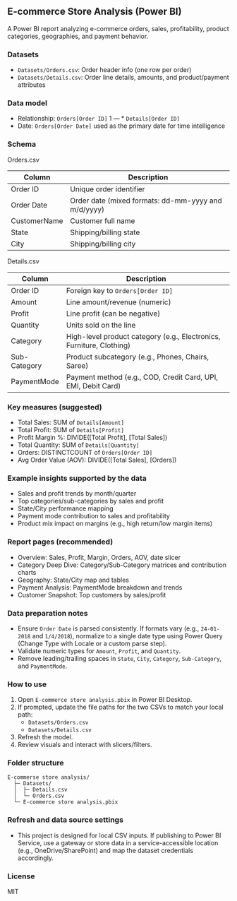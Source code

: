 ## E-commerce Store Analysis (Power BI)

A Power BI report analyzing e-commerce orders, sales, profitability, product categories, geographies, and payment behavior.

### Datasets
- `Datasets/Orders.csv`: Order header info (one row per order)
- `Datasets/Details.csv`: Order line details, amounts, and product/payment attributes

### Data model
- Relationship: `Orders[Order ID]` 1 — * `Details[Order ID]`
- Date: `Orders[Order Date]` used as the primary date for time intelligence

### Schema

Orders.csv

| Column | Description |
|---|---|
| Order ID | Unique order identifier |
| Order Date | Order date (mixed formats: dd-mm-yyyy and m/d/yyyy) |
| CustomerName | Customer full name |
| State | Shipping/billing state |
| City | Shipping/billing city |

Details.csv

| Column | Description |
|---|---|
| Order ID | Foreign key to `Orders[Order ID]` |
| Amount | Line amount/revenue (numeric) |
| Profit | Line profit (can be negative) |
| Quantity | Units sold on the line |
| Category | High-level product category (e.g., Electronics, Furniture, Clothing) |
| Sub-Category | Product subcategory (e.g., Phones, Chairs, Saree) |
| PaymentMode | Payment method (e.g., COD, Credit Card, UPI, EMI, Debit Card) |

### Key measures (suggested)
- Total Sales: SUM of `Details[Amount]`
- Total Profit: SUM of `Details[Profit]`
- Profit Margin %: DIVIDE([Total Profit], [Total Sales])
- Total Quantity: SUM of `Details[Quantity]`
- Orders: DISTINCTCOUNT of `Orders[Order ID]`
- Avg Order Value (AOV): DIVIDE([Total Sales], [Orders])

### Example insights supported by the data
- Sales and profit trends by month/quarter
- Top categories/sub-categories by sales and profit
- State/City performance mapping
- Payment mode contribution to sales and profitability
- Product mix impact on margins (e.g., high return/low margin items)

### Report pages (recommended)
- Overview: Sales, Profit, Margin, Orders, AOV, date slicer
- Category Deep Dive: Category/Sub-Category matrices and contribution charts
- Geography: State/City map and tables
- Payment Analysis: PaymentMode breakdown and trends
- Customer Snapshot: Top customers by sales/profit

### Data preparation notes
- Ensure `Order Date` is parsed consistently. If formats vary (e.g., `24-01-2018` and `1/4/2018`), normalize to a single date type using Power Query (Change Type with Locale or a custom parse step).
- Validate numeric types for `Amount`, `Profit`, and `Quantity`.
- Remove leading/trailing spaces in `State`, `City`, `Category`, `Sub-Category`, and `PaymentMode`.

### How to use
1. Open `E-commerce store analysis.pbix` in Power BI Desktop.
2. If prompted, update the file paths for the two CSVs to match your local path:
   - `Datasets/Orders.csv`
   - `Datasets/Details.csv`
3. Refresh the model.
4. Review visuals and interact with slicers/filters.

### Folder structure
```
E-commerse store analysis/
  ├─ Datasets/
  │  ├─ Details.csv
  │  └─ Orders.csv
  └─ E-commerce store analysis.pbix
```

### Refresh and data source settings
- This project is designed for local CSV inputs. If publishing to Power BI Service, use a gateway or store data in a service-accessible location (e.g., OneDrive/SharePoint) and map the dataset credentials accordingly.

### License
MIT
